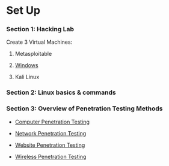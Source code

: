# Set Up

### Section 1: Hacking Lab

Create 3 Virtual Machines:

1. Metasploitable

2. [Windows](https://developer.microsoft.com/en-us/microsoft-edge/tools/vms/)

3. Kali Linux

### Section 2: Linux basics & commands

### Section 3: Overview of Penetration Testing Methods

- [Computer Penetration Testing](./Computer%20Penetration%20Testing.md)

- [Network Penetration Testing](./Network%20Penetration%20Testing.md)

- [Website Penetration Testing](./Website%20Penetration%20Testing.md)

- [Wireless Penetration Testing](./Wireless%20Penetration%20Testing.md)